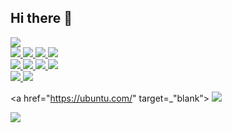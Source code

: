 ## Hi there 👋

<!-- Python -->
<a href="https://www.python.org/" target="_blank">
  <img src="https://img.shields.io/badge/Python-3776AB?style=flat-square&logo=Python&logoColor=white"/>
</a><br/>

<!-- PyTorch -->
<a href="https://pytorch.org/" target="_blank">
  <img src="https://img.shields.io/badge/PyTorch-EE4C2C?style=flat-square&logo=PyTorch&logoColor=white"/>
</a>

<!-- ONNX -->
<a href="https://onnx.ai/" target="_blank">
  <img src="https://img.shields.io/badge/ONNX-005CED?style=flat-square&logo=ONNX&logoColor=white"/>
</a>

<!-- PySide6 -->
<a href="https://wiki.qt.io/Qt_for_Python" target="_blank">
  <img src="https://img.shields.io/badge/PySide6-41CD52?style=flat-square&logo=Qt&logoColor=white"/>
</a>

<!-- OpenCV -->
<a href="https://opencv.org/" target="_blank">
  <img src="https://img.shields.io/badge/OpenCV-5C3EE8?style=flat-square&logo=OpenCV&logoColor=white"/>
</a><br/>

<!-- FastAPI -->
<a href="https://fastapi.tiangolo.com/" target="_blank">
  <img src="https://img.shields.io/badge/FastAPI-009688?style=flat-square&logo=FastAPI&logoColor=white"/>
</a>

<!-- HTML -->
<a href="https://developer.mozilla.org/en-US/docs/Web/HTML" target="_blank">
  <img src="https://img.shields.io/badge/HTML5-E34F26?style=flat-square&logo=HTML5&logoColor=white"/>
</a>

<!-- Bootstrap -->
<a href="https://getbootstrap.com/" target="_blank">
  <img src="https://img.shields.io/badge/Bootstrap-7952B3?style=flat-square&logo=Bootstrap&logoColor=white"/>
</a>

<!-- SQLite -->
<a href="https://www.sqlite.org/" target="_blank">
  <img src="https://img.shields.io/badge/SQLite-003B57?style=flat-square&logo=SQLite&logoColor=white"/>
</a><br/>

<!-- Raspberry Pi -->
<a href="https://www.raspberrypi.org/" target="_blank">
  <img src="https://img.shields.io/badge/Raspberry_Pi-A22846?style=flat-square&logo=Raspberry-Pi&logoColor=white"/>
</a>

<!-- NVIDIA Jetson -->
<a href="https://developer.nvidia.com/embedded-computing" target="_blank">
  <img src="https://img.shields.io/badge/NVIDIA_Jetson-76B900?style=flat-square&logo=NVIDIA&logoColor=white"/>
</a><br/>

<!-- Ubuntu -->
<a href="https://ubuntu.com/" target=_"blank">
  <img src="https://img.shields.io/badge/Ubuntu-E95420?style=flat-square&logo=Ubuntu&logoColor=white"/>
</a>

<!-- Docker -->
<a href="https://www.docker.com/" target="_blank">
  <img src="https://img.shields.io/badge/Docker-2496ED?style=flat-square&logo=Docker&logoColor=white"/>
</a>

<!--
**hyKwon13/hyKwon13** is a ✨ _special_ ✨ repository because its `README.md` (this file) appears on your GitHub profile.

Here are some ideas to get you started:

- 🔭 I’m currently working on ...
- 🌱 I’m currently learning ...
- 👯 I’m looking to collaborate on ...
- 🤔 I’m looking for help with ...
- 💬 Ask me about ...
- 📫 How to reach me: ...
- 😄 Pronouns: ...
- ⚡ Fun fact: ...
-->
